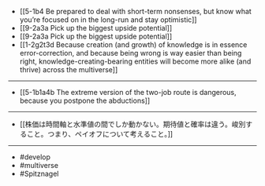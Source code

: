 - [[5-1b4 Be prepared to deal with short-term nonsenses, but know what you’re focused on in the long-run and stay optimistic]]
- [[9-2a3a Pick up the biggest upside potential]]
- [[9-2a3a Pick up the biggest upside potential]]
- [[1-2g2t3d Because creation (and growth) of knowledge is in essence error-correction, and because being wrong is way easier than being right, knowledge-creating-bearing entities will become more alike (and thrive) across the multiverse]]
---
- [[5-1b1a4b The extreme version of the two-job route is dangerous, because you postpone the abductions]]
---
- [[株価は時間軸と水準値の間でしか動かない。期待値と確率は違う。峻別すること。つまり、ペイオフについて考えること。]]
---
- #develop
- #multiverse
- #Spitznagel
